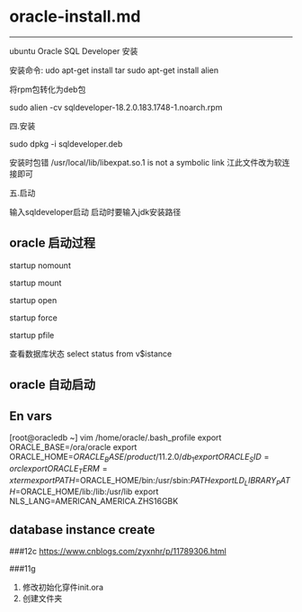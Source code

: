 # oracle-install.md
---
ubuntu Oracle SQL Developer 安装

安装命令:
udo apt-get install tar
sudo apt-get install alien


将rpm包转化为deb包

sudo alien -cv sqldeveloper-18.2.0.183.1748-1.noarch.rpm

四.安装

sudo dpkg -i sqldeveloper.deb

安装时包错  /usr/local/lib/libexpat.so.1 is not a symbolic link 江此文件改为软连接即可

五.启动

输入sqldeveloper启动 启动时要输入jdk安装路径


## oracle 启动过程

startup nomount

startup mount

startup open 

startup force 

startup pfile

查看数据库状态
select status from v$istance



## oracle 自动启动




## En vars

[root@oracledb ~] vim /home/oracle/.bash_profile
export ORACLE_BASE=/ora/oracle
export ORACLE_HOME=$ORACLE_BASE/product/11.2.0/db_1
export ORACLE_SID=orcl
export ORACLE_TERM=xterm
export PATH=$ORACLE_HOME/bin:/usr/sbin:$PATH
export LD_LIBRARY_PATH=$ORACLE_HOME/lib:/lib:/usr/lib
export NLS_LANG=AMERICAN_AMERICA.ZHS16GBK


## database instance create


###12c
https://www.cnblogs.com/zyxnhr/p/11789306.html

###11g

1. 修改初始化穿件init.ora
2. 创建文件夹

